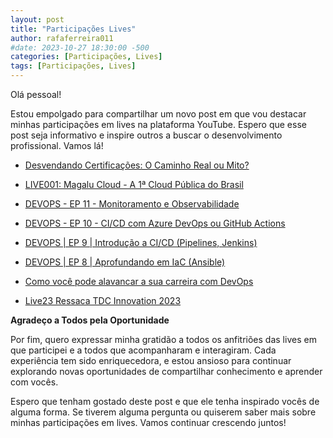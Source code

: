 ```yaml
---
layout: post
title: "Participações Lives"
author: rafaferreira011
#date: 2023-10-27 18:30:00 -500
categories: [Participações, Lives]
tags: [Participações, Lives]
---
```


Olá pessoal!

Estou empolgado para compartilhar um novo post em que vou destacar minhas participações em lives na plataforma YouTube. Espero que esse post seja informativo e inspire outros a buscar o desenvolvimento profissional. Vamos lá!

- <i class="fab fa-youtube"></i> [Desvendando Certificações: O Caminho Real ou Mito?](https://www.youtube.com/watch?v=YF6yT04eR_s&ab_channel=CloudnaQuebrada%E2%98%81%EF%B8%8F)

- <i class="fab fa-youtube"></i> [LIVE001: Magalu Cloud - A 1ª Cloud Pública do Brasil](https://www.youtube.com/watch?v=Eg_Y3fa-Mv4&ab_channel=UnicastCloudLab)

- <i class="fab fa-youtube"></i> [DEVOPS - EP 11 - Monitoramento e Observabilidade](https://www.youtube.com/watch?v=-rYhXprMJO4&ab_channel=UnicastCloudLab)

- <i class="fab fa-youtube"></i> [DEVOPS - EP 10 - CI/CD com Azure DevOps ou GitHub Actions](https://www.youtube.com/watch?v=hxiluSC8E_U&t=910s&ab_channel=UnicastCloudLab)

- <i class="fab fa-youtube"></i> [DEVOPS | EP 9 | Introdução a CI/CD (Pipelines, Jenkins)](https://www.youtube.com/watch?v=42-PW3dVF-Q&t=18s&ab_channel=UnicastCloudLab)

- <i class="fab fa-youtube"></i> [DEVOPS | EP 8 | Aprofundando em IaC (Ansible)](https://www.youtube.com/watch?v=ObjlLPkrf1I&t=35s&ab_channel=UnicastCloudLab)

- <i class="fab fa-youtube"></i> [Como você pode alavancar a sua carreira com DevOps](https://www.youtube.com/watch?v=eo2rHuanZiM&ab_channel=FabricioVeronez)

- <i class="fab fa-youtube"></i> [Live23 Ressaca TDC Innovation 2023](https://www.youtube.com/watch?v=jfZIjuze6nU&t=3s&ab_channel=Osert%C3%A3oser%C3%A1Cloud)

**Agradeço a Todos pela Oportunidade**

Por fim, quero expressar minha gratidão a todos os anfitriões das lives em que participei e a todos que acompanharam e interagiram. Cada experiência tem sido enriquecedora, e estou ansioso para continuar explorando novas oportunidades de compartilhar conhecimento e aprender com vocês.

Espero que tenham gostado deste post e que ele tenha inspirado vocês de alguma forma. Se tiverem alguma pergunta ou quiserem saber mais sobre minhas participações em lives. Vamos continuar crescendo juntos!

